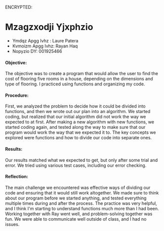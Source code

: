 ENCRYPTED:
# Mzagzxodji Yjxphzio

* Ymdqz Apgg Ivhz  : Laure Patera
* Kvmoizm Apgg Ivhz: Rayan Haq
* Nopyzio DY: 001925466

#### Objective:
The objective was to create a program that would allow the user to find the cost of flooring five rooms in a house, depending on the dimensions and type of flooring. I practiced using functions and organizing my code.


#### Procedure:
First, we analyzed the problem to decide how it could be divided into functions, and then we wrote out our plan into an algorithm. We started coding, but realized that our initial algorithm did not work the way we expected to at first. After making a new algorithm with new functions, we started coding again, and tested along the way to make sure that our program would work the way that we expected it to. The key concepts we explored were functions and how to divide our code into separate ones.


#### Results:
Our results matched what we expected to get, but only after some trial and error. We tried using various test cases, including our error checking. 


#### Reflection:
The main challenge we encountered was effective ways of dividing our code and ensuring that it would still work altogether. We made sure to think about our program before we started anything, and tested everything multiple times during and after the process. The practice was very helpful, and I think I'm starting to understand functions much more than I had been. Working together with Ray went well, and problem-solving together was fun. We were able to communicate well outside of class, and I had no issues.

